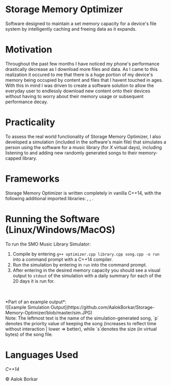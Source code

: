 # Storage Memory Optimizer
Software designed to maintain a set memory capacity for a device's file system by intelligently caching and freeing data as it expands.

# Motivation
Throughout the past few months I have noticed my phone's performance drastically decrease as I download more files and data. As I came to this realization it occured to me that there is a huge portion of my device's memory being occupied by content and files that I havent touched in ages. With this in mind I was driven to create a software solution to allow the everyday user to endlessly download new content onto their devices without having to worry about their memory usage or subsequent performance decay.

# Practicality
To assess the real world functionality of Storage Memory Optimizer, I also developed a simulation (included in the software's main file) that simulates a person using the software for a music library (for *X* virtual days), including listening to and adding new randomly generated songs to their memory-capped library.

# Frameworks
Storage Memory Optimizer is written completely in vanilla C++14, with the following additional imported libraries: <vector>, <algorithm>, <time>.
  
# Running the Software (Linux/Windows/MacOS)
To run the SMO Music Library Simulator: <br> 
1. Compile by entering `g++ optimizer.cpp library.cpp song.cpp -o run` into a command prompt with a C++14 compiler. <br>
2. Run the simulation by entering in `run` into the command prompt. <br>
3. After entering in the desired memory capacity you should see a visual output to `stdout` of the simulation with a daily summary for each of the 20 days it is run for. 
<br>
<br>
*Part of an example output*:
<br>
![Example Simulation Output](https://github.com/AalokBorkar/Storage-Memory-Optimizer/blob/master/sim.JPG)
<br>
Note: The leftmost text is the name of the simulation-generated song, `p` denotes the priority value of keeping the song (increases to reflect time without interaction | lower => better), while `s`denotes the size (in virtual bytes) of the song file.

# Languages Used
*C++14*

© Aalok Borkar
